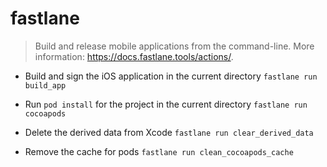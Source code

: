 # fastlane
> Build and release mobile applications from the command-line.
> More information: <https://docs.fastlane.tools/actions/>.

- Build and sign the iOS application in the current directory
`fastlane run build_app`

- Run `pod install` for the project in the current directory
`fastlane run cocoapods`

- Delete the derived data from Xcode
`fastlane run clear_derived_data`

- Remove the cache for pods
`fastlane run clean_cocoapods_cache`
